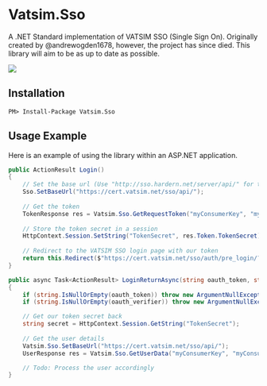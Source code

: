 # Vatsim.Sso
A .NET Standard implementation of VATSIM SSO (Single Sign On). Originally created by @andrewogden1678, however, the project has since died. This library will aim to be as up to date as possible.

![](https://img.shields.io/nuget/dt/Vatsim.Sso.svg?style=flat)

## Installation
```
PM> Install-Package Vatsim.Sso
```

## Usage Example

Here is an example of using the library within an ASP.NET application.
```cs
public ActionResult Login()
{
    // Set the base url (Use "http://sso.hardern.net/server/api/" for testing and development)
    Sso.SetBaseUrl("https://cert.vatsim.net/sso/api/");
    
    // Get the token
    TokenResponse res = Vatsim.Sso.GetRequestToken("myConsumerKey", "myConsumerSecret", this.Url.Action("LoginReturnAsync", "Account", null, Uri.UriSchemeHttps));
    
    // Store the token secret in a session
    HttpContext.Session.SetString("TokenSecret", res.Token.TokenSecret);
    
    // Redirect to the VATSIM SSO login page with our token
    return this.Redirect($"https://cert.vatsim.net/sso/auth/pre_login/?oauth_token={res.Token.Token}");
}

public async Task<ActionResult> LoginReturnAsync(string oauth_token, string oauth_verifier)
{
    if (string.IsNullOrEmpty(oauth_token)) throw new ArgumentNullException(nameof(oauth_token));
    if (string.IsNullOrEmpty(oauth_verifier)) throw new ArgumentNullException(nameof(oauth_verifier));

    // Get our token secret back
    string secret = HttpContext.Session.GetString("TokenSecret");
    
    // Get the user details
	Vatsim.Sso.SetBaseUrl("https://cert.vatsim.net/sso/api/");
	UserResponse res = Vatsim.Sso.GetUserData("myConsumerKey", "myConsumerSecret", "https://cert.vatsim.net/sso/api/", oauth_verifier, oauth_token, secret);

	// Todo: Process the user accordingly
}
```
